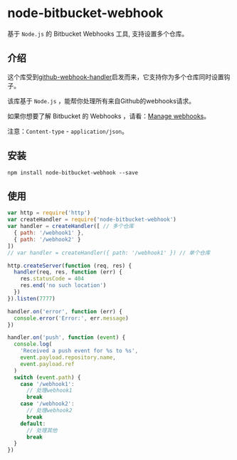 # node-bitbucket-webhook

基于 `Node.js` 的 Bitbucket Webhooks 工具, 支持设置多个仓库。

## 介绍

这个库受到[github-webhook-handler](https://github.com/rvagg/github-webhook-handler)启发而来，它支持你为多个仓库同时设置钩子。

该库基于 `Node.js` ，能帮你处理所有来自Github的webhooks请求。

如果你想要了解 Bitbucket 的 Webhooks ，请看：[Manage webhooks](https://confluence.atlassian.com/bitbucket/manage-webhooks-735643732.html)。

注意：`Content-type` - `application/json`。

## 安装

`npm install node-bitbucket-webhook --save`

## 使用

```js
var http = require('http')
var createHandler = require('node-bitbucket-webhook')
var handler = createHandler([ // 多个仓库
  { path: '/webhook1' },
  { path: '/webhook2' }
])
// var handler = createHandler({ path: '/webhook1' }) // 单个仓库

http.createServer(function (req, res) {
  handler(req, res, function (err) {
    res.statusCode = 404
    res.end('no such location')
  })
}).listen(7777)

handler.on('error', function (err) {
  console.error('Error:', err.message)
})

handler.on('push', function (event) {
  console.log(
    'Received a push event for %s to %s',
    event.payload.repository.name,
    event.payload.ref
  )
  switch (event.path) {
    case '/webhook1':
      // 处理webhook1
      break
    case '/webhook2':
      // 处理webhook2
      break
    default:
      // 处理其他
      break
  }
})
```
